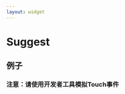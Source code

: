 ```yaml
---
layout: widget
---
```


# Suggest 

## 例子
### 注意：请使用开发者工具模拟Touch事件

<link rel="stylesheet" href="{{site.baseurl}}nova/suggest/suggest.css?t={{site.time | date: "%H%M%S"}}" />
<div>
    <style>
        #search_form {
            position: relative;
            width: 100%;
            margin: auto;
            margin-bottom: 100px;
            padding: 0;
        }

        .search {
            position: relative;
        }

        .input-container {
            margin-right: 50px;
        }

        #search_input {
            height: 30px;
            width: 100%;
            box-sizing: border-box;
            -webkit-box-sizing: border-box;
            -webkit-appearance: none;
            border: 1px solid #b4b4b4;
            border-radius: 0;
        }

        .submit-btn {
            text-align: center;
            background-color: #ececec;
            position: absolute;
            height: 30px;
            line-height: 30px;
            width: 50px;
            top: 0;
            right: 0;
            border: 1px solid #b4b4b4;
            border-left: 0;
            border-radius: 0;
            -webkit-appearance: none;
        }

        .suggest {
            top: 30px;
        }
    </style>
</div>
<form action="http://www.so.com/s" id="search_form" charset="gbk">
<div class="search">
    <div class="input-container">
        <input type="text" name="q" id="search_input" autocomplete="off"/>
    </div>
    <input class="submit-btn" type="submit" value="Go"/>
</div>
</form>
<script type="text/javascript" src="{{site.baseurl}}nova/widget.js?t={{site.time | date: "%H%M%S"}}"></script>
<script type="text/javascript" src="{{site.baseurl}}nova/suggest/suggest.js?t={{site.time | date: "%H%M%S"}}"></script>
<script type="text/javascript">
    var input = $('#search_input');    

    var suggest = new Suggest({
        element: '#search_input',
        keyName: 'word',
        url: 'http://sug.so.360.cn/suggest/word', 
        param: {encodeout: 'utf-8', encodein: 'utf-8'}, 
        method: 'jsonp', 
        preprocess: function(data) {
            var suggestlist = data['s']; 
            return suggestlist;
        }
    });
</script>


## 文件
### CSS

    <link rel="stylesheet" href="link[suggest.css]({{site.baseurl}}nova/suggest/suggest.css?t={{site.time | date: "%H%M%S"}})">

引入carousel.css，或者拷贝carousel.css中的必备(Required)样式。

### Javascript

    <script src="zepto.js"></script>
    <script src="zepto.touch.js"></script>
    <script src="link[widget.js]({{site.baseurl}}nova/widget.js?t={{site.time | date: "%H%M%S"}})"></script>
    <script src="link[suggest.js]({{site.baseurl}}nova/suggest/suggest.js?t={{site.time | date: "%H%M%S"}})"></script>

## 使用方法

    <!-- HTML 结构 -->
    <form action="http://www.so.com/s" id="search_form" charset="gbk">
        <div class="search">
            <input type="text" name="q" id="search_input" autocomplete="off"/>
            <input class="submit-btn" type="submit" value="Go"/>
        </div>
    </form>

    <!-- Javascript -->
    <script type="text/javascript">
        var input = $('#search_input');    

        var suggest = new Suggest({
            element: '#search_input',
            keyName: 'word';
            url: 'http://sug.so.360.cn/suggest/word', 
            param: {encodeout: 'utf-8', encodein: 'utf-8'}, 
            method: 'jsonp', 
            preprocess: function(data) {
                var suggestlist = data['s']; 
                return suggestlist;
            }
        });
    </script>

## 配置

    var config = {
            // 请求数据
            url: '',                                    // Suggest请求的url
            param: {},                                  // 请求的参数
            keyName: null,                              // 查询关键词在请求中的字段名, 默认为input的name属性
            method: 'jsonp',                            // 请求方法，支持jsonp和ajax
            jsonp: 'callback',                          // jsonp callback字段名 
            
            // 自定义方法
            preprocess: null,                           // 服务端返回数据的预处理方法
            renderList: null,                           // 渲染Suggest的方法
            getData: null,                              // 获取Suggest data list的方法

            // 功能
            lazy_ms: 100,                               // 当输入框内容超过n秒未改变，才发送请求 
            isStorable: true,                           // 是否通过localStorage保存搜索记录 
            storageKeyName: 'nova-search-history',      // 通过localStorage保存历史记录的key
            autocommit: true,                           // 点击内容区域是否自动submit

            // 显示
            formId: null,                               // 若为空，则默认为input所在的form
            parentNode: null,                           // 若parentNode不为空，则将suggest插入到parentNode. 否则插入到所属的form中
            listCount: 5,                               // 最多显示suggestions个数 
            closeText: 'Close',                         // 关闭按钮的文字
            clearHistoryText: 'Clear history',          // 清除历史记录的文字

            // 类名
            classNames: {
                container: 'suggest',                   // Suggest Wrap

                list: 'sugg-list',                      // Suggest列表
                item: 'sugg-item',                      // 单条Suggest
                content: 'sugg-item-cont',              // 单条Suggest的内容
                copy: 'sugg-item-copy',                 // 单条Suggest的复制到输入框按钮

                control: 'sugg-control',                // Suggest列表下方的控制栏
                clearHistory: 'sugg-clear',             // 清除历史按钮
                close: 'sugg-close'                     // 关闭按钮
            },

            // 完整模板
            template: '<div class="{$classNames.container}">' 
                        + '<div class="{$classNames.list}">'
                            // 单条suggest模板
                            + '<div class="{$classNames.item}">' 
                                + '<span class="{$classNames.content}">{{suggest}}</span>'
                                + '<span class="{$classNames.copy}"></span>'
                            + '</div>'
                        + '</div>'
                        + '<div class="{$classNames.control}">'
                            + '<span class="{$classNames.clearHistory}">{$clearHistoryText}</span>'
                            + '<span class="{$classNames.close}">{$closeText}</span>'
                        + '</div>'
                    + '</div>'
    };

### preprocess 预处理方法
必须定义此方法，保证返回格式为Suggest数组。

    /*
     * 服务端返回数据预处理方法
     * @param {Object} data 服务端返回数据
     * @return {Array} 处理后的Suggest list, eg. ['阿拉蕾', '阿拉蕾帽子']
     */
    function preprocess(data) { 
        // Dealing with data
        return data;
    }

### renderList 渲染Suggest列表
如果需要自定义渲染方法，可以在config中传入renderList方法

    /*
     * 渲染列表, 生成html插入到list中
     * @param {Array} data Suggest数组
     */
    function renderList(data) {
        // ...
        this.$list.html(html);
    }

### getData 获取Suggest data 
如果需要自定义获取查询数据的方法，可以在config中传入getData方法  

    /*
     * 获取Suggest内容 
     * @param {String} query 用户输入查询内容 
     *
     * getData方法职责：
     * 1. 获取Suggest data
     * 2. 调用this.updateSuggestData(data)来更新Suggest
     *
     * @method this.updateSuggestData(data)
     * @param {Array} data
     * data格式
     * 1. [{channel: 'youku', suggest: '叮当'}, {channel: '56', suggest: '叮当'}] 
     *    模板中的双大括号占位符会根据data[n]对象解析
     * 2. 简写['cont1', 'cont2'], 相当于[{suggest: 'cont1', suggest: 'cont2'}]
     *
     * helpers：
     * this.getStorageData(data)        获得localStorage中存储的查询历史记录
     * this.request(query)              由suggest根据配置来请求数据和更新列表
     * this.cache(query) = data         缓存Suggest内容
     * 
     */
    // Example
    function getData(query) {
        var me = this;
        var data [];
        if(query == '') {
            data = this.getStorageData();       // 获取本地查询记录
            this.updateSuggest(data, {showClear: true});    
        }

        else if(query.indexOf('spiderman') != '-1') {
            data = staticData[query];
            me.updateSuggest(data);             // 刷新Suggest列表
            me.cache[query] = data;             // 缓存查询结果, 那么会避免重复请求
        }

        else {
            this.request(query);                // 由suggest根据url等配置来请求和更新数据
        }
    }

### 自定义模板

    // 当前模板
    template: '<div class="{$classNames.container}">' 
                + '<div class="{$classNames.list}">'
                    // 单条suggest模板
                    + '<div class="{$classNames.item}">' 
                        + '<span class="{$classNames.content}">\{\{suggest\}\}</span>'
                        + '<span class="{$classNames.copy}"></span>'
                    + '</div>'
                + '</div>'
                + '<div class="{$classNames.control}">'
                    + '<span class="{$classNames.clearHistory}">{$clearHistoryText}</span>'
                    + '<span class="{$classNames.close}">{$closeText}</span>'
                + '</div>'
            + '</div>'

1. 模板中可通过{$attrName}获得配置属性
2. \{\{suggest\}\}为模板中的内容占位符。eg. 当第i条内容data[i]为{suggest: '叮当'}时，\{\{suggest\}\}会被替换为"叮当"
3. 如不需要Close, Clear History等按钮，可在模板中删除


